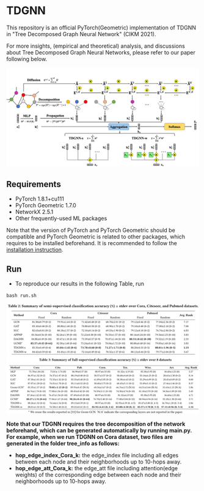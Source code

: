 # TDGNN
This repository is an official PyTorch(Geometric) implementation of TDGNN in "Tree Decomposed Graph Neural Network" (CIKM 2021).

For more insights, (empirical and theoretical) analysis, and discussions about Tree Decomposed Graph Neural Networks, please refer to our paper following below.

![](./images/framework.png)

## Requirements
* PyTorch 1.8.1+cu111
* PyTorch Geometric 1.7.0
* NetworkX 2.5.1
* Other frequently-used ML packages

Note that the version of PyTorch and PyTorch Geometric should be compatible and PyTorch Geometric is related to other packages, which requires to be installed beforehand. It is recommended to follow the [installation instruction](https://pytorch-geometric.readthedocs.io/en/latest/notes/installation.html#).

## Run
* To reproduce our results in the following Table, run
```linux
bash run.sh
```
![](./images/CIKM2021-Table2.png)
![](./images/CIKM2021-Table3.png)

<strong> Note that our TDGNN requires the tree decomposition of the network beforehand, which can be generated automatically by running main.py. For example, when we run TDGNN on Cora dataset, two files are generated in the folder tree_info as follows: </strong>
* <strong> hop_edge_index_Cora_k:</strong> the edge_index file including all edges between each node and their neighborhoods up to 10-hops away.
* <strong> hop_edge_att_Cora_k:</strong> the edge_att file including attention(edge weights) of the corresponding edge between each node and their neighborhoods up to 10-hops away.
